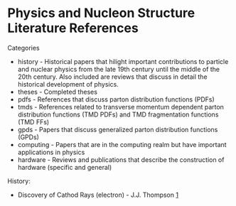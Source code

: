# Physics and Nucleon Structure Literature References 

Categories 
- history - Historical papers that hilight important contributions to particle and nuclear physics from the late 19th century until the middle of the 20th century.  Also included are reviews that discuss in detail the historical development of physics.
- theses - Completed theses
- pdfs - References that discuss parton distribution functions (PDFs)
- tmds - References related to transverse momentum dependent parton distribution functions (TMD PDFs) and TMD fragmentation functions (TMD FFs)
- gpds - Papers that discuss generalized parton distribution functions (GPDs)
- computing - Papers that are in the computing realm but have important applications in physics
- hardware - Reviews and publications that describe the construction of hardware (specific and general)


History: 
- Discovery of Cathod Rays (electron) - J.J. Thompson [1](http://gsjournal.net/Science-Journals/Historical%20Papers-Mechanics%20/%20Electrodynamics/Download/5914)

